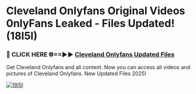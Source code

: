 # Cleveland Onlyfans Original Videos 0nlyFans Leaked - Files Updated! (18l5l)

<h3>🔴 CLICK HERE 🌐==►► <a href="https://tinyurl.com/2m67pmp6" rel="nofollow">Cleveland Onlyfans Updated Files</a></h3>

Get Cleveland Onlyfans and all content. Now you can access all videos and pictures of Cleveland Onlyfans. New Updated Files 2025!

[![18l5l](https://i.imgur.com/H4QAA4z.gif)](https://tinyurl.com/2m67pmp6)